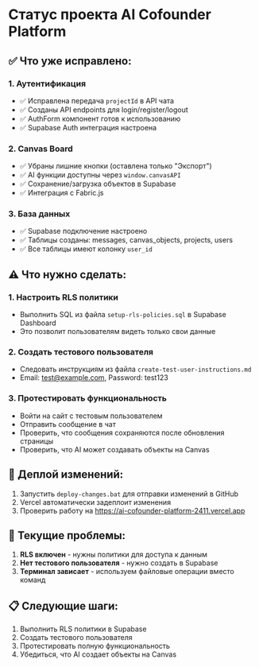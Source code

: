 # Статус проекта AI Cofounder Platform

## ✅ Что уже исправлено:

### 1. Аутентификация
- ✅ Исправлена передача `projectId` в API чата
- ✅ Созданы API endpoints для login/register/logout
- ✅ AuthForm компонент готов к использованию
- ✅ Supabase Auth интеграция настроена

### 2. Canvas Board
- ✅ Убраны лишние кнопки (оставлена только "Экспорт")
- ✅ AI функции доступны через `window.canvasAPI`
- ✅ Сохранение/загрузка объектов в Supabase
- ✅ Интеграция с Fabric.js

### 3. База данных
- ✅ Supabase подключение настроено
- ✅ Таблицы созданы: messages, canvas_objects, projects, users
- ✅ Все таблицы имеют колонку `user_id`

## ⚠️ Что нужно сделать:

### 1. Настроить RLS политики
- Выполнить SQL из файла `setup-rls-policies.sql` в Supabase Dashboard
- Это позволит пользователям видеть только свои данные

### 2. Создать тестового пользователя
- Следовать инструкциям из файла `create-test-user-instructions.md`
- Email: test@example.com, Password: test123

### 3. Протестировать функциональность
- Войти на сайт с тестовым пользователем
- Отправить сообщение в чат
- Проверить, что сообщения сохраняются после обновления страницы
- Проверить, что AI может создавать объекты на Canvas

## 🚀 Деплой изменений:

1. Запустить `deploy-changes.bat` для отправки изменений в GitHub
2. Vercel автоматически задеплоит изменения
3. Проверить работу на https://ai-cofounder-platform-2411.vercel.app

## 🔧 Текущие проблемы:

1. **RLS включен** - нужны политики для доступа к данным
2. **Нет тестового пользователя** - нужно создать в Supabase
3. **Терминал зависает** - используем файловые операции вместо команд

## 📋 Следующие шаги:

1. Выполнить RLS политики в Supabase
2. Создать тестового пользователя
3. Протестировать полную функциональность
4. Убедиться, что AI создает объекты на Canvas
